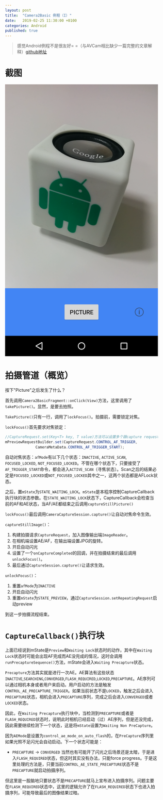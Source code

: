 ```yaml
---
layout: post
title:  "Camera2Basic 例程（I）"
date:   2019-02-25 11:30:00 +0100
categories: Android
published: true
---
```


> 感觉Android例程不是很友好= =（与AVCam相比缺少一篇完整的文章解释）[github地址](https://github.com/googlesamples/android-Camera2Basic)

# 截图
![Screenshot](/_posts/assets/camera2/cam2basic.png)

# 拍摄管道（概览）
按下"Picture"之后发生了什么？

首先调用`Camera2BasicFragment::onClick(View)`方法，这里调用了`takePicture()`。显然，是要去拍照。

`TakePicture()`只有一行，调用了`lockFocus()`。拍摄前，需要锁定对焦。

`lockFocus()`首先要求对焦锁定：
```Java
//CaptureRequest.set(Key<T> key, T value)方法可以设置多个跟capture request相关的参数
mPreviewRequestBuilder.set(CaptureRequest.CONTROL_AF_TRIGGER,
              CameraMetaData.CONTROL_AF_TRIGGER_START);
```
自动对焦状态：`afMode`有以下几个状态：`INACTIVE`, `ACTIVE_SCAN`, `FOCUSED_LOCKED`, `NOT_FOCUSED_LOCKED`。不管在哪个状态下，只要接受了`AF_TRIGGER_START`命令，都会进入`ACTIVE_SCAN`（寻焦状态）。Scan之后的结果必定是`FOCUSED_LOCKED`或`NOT_FOCUSED_LOCKED`其中之一，这两个状态都是AFLock状态。

之后，置`mState`为`STATE_WAITING_LOCK`。`mState`是本程序控制CaptureCallback执行块的状态参数。在`STATE_WAITING_LOCK`状态下，CaptureCallback会检查当前的AF和AE状态，当AF/AE都结束之后调用`captureStillPicture()`

`lockFocus()`最后调用`CameraCaptureSession.capture()`让自动对焦命令生效。

`captureStillImage()`：
1. 构建拍摄请求`CaptureRequest`，加入图像输出端`ImageReader`。
2. 在相机端设置AE/AF，在输出端设置JPG的旋转。
3. 开启自动闪光
3. 设置了一个`onCaptureCompleted`的回调，并在拍摄结束的最后调用`unlockFocus()`。
4. 最后通过`CaptureSession.capture()`让请求生效。

`unlockFocus()`：
1. 重置`afMode`为`INACTIVE`
2. 开启自动闪光
3. 重置`mState`为`STATE_PREVIEW`，通过`CaptureSession.setRepeatingRequest`启动preview

到这一步拍摄流程结束。

# `CaptureCallback()`执行块
上面已经说到mState是`Preview`和`Waiting Lock`状态时的动作，其中在`Waiting Lock`状态时可能会出现AF完成而AE没完成的情况，这时会调用`runPrecaptureSequence()`方法，mState会进入`Waiting Precapture`状态。

`Precapture`方法其实就是进行一次AE。AE算法有这些状态`INACTIVE`,`SEARCHING`,`CONVERGED`,`FLASH_REQUIRED`,`LOCKED`,`PRECAPTURE`。AE序列可以通过相机本身或者用户来启动。用户启动的方法是触发`CONTROL_AE_PRECAPTURE_TRIGGER`。如果当前状态不是`LOCKED`，触发之后会进入`PRECAPTURE`状态，相机会进入`PRECAPTURE`序列，完成之后会进入`CONVERGED`或者`LOCKED`状态。

因此，在`Waiting Precapture`执行块中，当检测到`PRECAPTURE`或者是`FLASH_REQUIRED`状态时，说明此时相机已经启动（过）AE序列，但是还没完成，因此需要继续检测下一个状态，这是将`mState`设置为`Waiting Non PreCapture`。

因为`AEMode`是设置为`control_ae_mode_on_auto_flash`的，在`PreCapture`序列里如果光照不足闪光会自动启动。下一个状态可能是：
- `PRECAPTURE` -> `CONVERGED`
当然也有可能开了闪光之后场景还是太暗，于是进入`FLASH_REQUIRED`状态，但这时其实没有办法，只能force progress。于是这里处理的方法是，只要当前`CONTROL_AE_STATE_PRECAPTURE`状态不是`PRECAPTURE`就启动拍摄序列。

<p hidden>
在`Waiting Non PreCaputure`中，Basic应用用了比较简略的处理方法。理论上，这时AE状态有这些可能性：
- `PRECAPTURE` -> `CONVERGED`
- `PRECAPTURE` -> `LOCKED` （没有AE_Lock的UI，实际不可能进入这个状态）
- `FLASH_REQUIRED` -> `SEARCHING` -> `CONVERGED`
- `FLASH_REQUIRED` -> `SEARCHING` -> `LOCKED` （没有AE_Lock的UI，实际不可能进入这个状态）
- `FLASH_REQUIRED` -> `SEARCHING` -> `FLASH_REQUIRED` -> ...

但这里是一股脑地只要状态不是`PRECAPTURE`就马上宣布进入拍摄序列。问题主要在`FLASH_REQUIRED`状态中，这里的逻辑允许了在`FLASH_REQUIRED`状态下也进入拍摄序列，可能导致最后的图像结果过暗。
</p>
